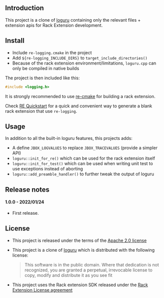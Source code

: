 Introduction
------------

This project is a clone of [loguru](https://github.com/emilk/loguru) containing only the relevant files + extension
apis for Rack Extension development.

Install
-------

* Include `re-logging.cmake` in the project
* Add `${re-logging_INCLUDE_DIRS}` to `target_include_directories()`
* Because of the rack extension environment/limitations, `loguru.cpp` can only be compiled in native builds

The project is then included like this:

```cpp
#include <logging.h>
```

It is strongly recommended to use [re-cmake](https://github.com/pongasoft/re-cmake) for building a rack extension.

Check [RE Quickstart](https://pongasoft.com/re-quickstart/index.html) for a quick and convenient way to generate a blank rack extension that use `re-logging`.

Usage
-----

In addition to all the built-in loguru features, this projects adds:

* A define `JBOX_LOGVALUES` to replace `JBOX_TRACEVALUES` (provide a simpler API)
* `loguru::init_for_re()` which can be used for the rack extension itself
* `loguru::init_for_test()` which can be used when writing unit test to use exceptions instead of aborting
* `loguru::add_preamble_handler()` to further tweak the output of loguru

Release notes
-------------

#### 1.0.0 - 2022/01/24

- First release.

License
-------

- This project is released under the terms of the [Apache 2.0 license](LICENSE.txt)

- This project is a clone of [loguru](https://github.com/emilk/loguru) which is distributed with the following license:
  > This software is in the public domain. Where that dedication is not recognized, you are granted a perpetual, irrevocable license to copy, modify and distribute it as you see fit

- This project uses the Rack extension SDK released under the [Rack Extension License agreement](RE_License.txt)
